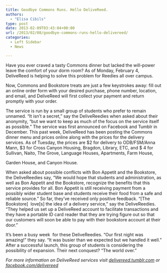 ```yaml
---
title: Goodbye Commons Runs. Hello DeliveReed.
authors: 
  - "Elisa Cibils"
type: post
date: 2013-02-09T03:43:04+00:00
url: /2013/02/08/goodbye-commons-runs-hello-delivereed/
categories:
  - Left Sidebar
  - News

---
```

Have you ever craved a tasty Commons dinner but lacked the will-power leave the comfort of your dorm room? As of Monday, February 4, DeliveReed is helping to solve this problem for Reedies all over campus.

Now, Commons and Bookstore treats are just a few keystrokes away: fill out an online order form with your desired purchase, phone number, location, and email, and DeliveReed will first collect your payment and return promptly with your order.

The service is run by a small group of students who prefer to remain unnamed. “It isn&#8217;t a secret,” say the DeliveReedies when asked about their anonymity, “but we want to keep as much of the focus on the service itself as possible.” The service was first announced on Facebook and Tumblr in December. This past week, DeliveReed has been posting the Commons dinner menu and prices online along with the prices for the delivery services. As of Tuesday, the prices are $2 for delivery to ODB/FSM/Anna Mann, $3 for Cross Canyon Housing, Bragdon, Library, ETC, and $ 4 for Sullivan, Naito, The Grove, Language Houses, Apartments, Farm House,
  
Garden House, and Canyon House.

When asked about possible conflicts with Bon Appetit and the Bookstore, the DeliveReedies say, “We would hope that students and administration, as well as Bon Appetit and the Bookstore, recognize the benefits that this service provides for all. Bon Appetit is still receiving payment from a possibly wider student base and students receive their food from a safe and reliable source.” So far, they’ve received only positive feedback. “[The Bookstore]  love[s] the idea of a delivery service,” say the DeliveReedies. “They helped us set up a DeliveReed account to facilitate transactions and they have a portable ID card reader that they are trying figure out so that our customers will soon be able to pay with their bookstore account at their door.”

It’s been a busy week  for these DeliveReedies. “Our first night was amazing!” they say. “It was busier than we expected but we handled it well.” After a successful launch, this group of students is considering the possibility of expansion. Their next conquest? “The world over.”

_For more information on DeliveReed services visit [delivereed.tumblr.com][1] or [facebook.com/delivereed][2]_

 [1]: http://delivereed.tumblr.com/
 [2]: http://facebook.com/delivereed